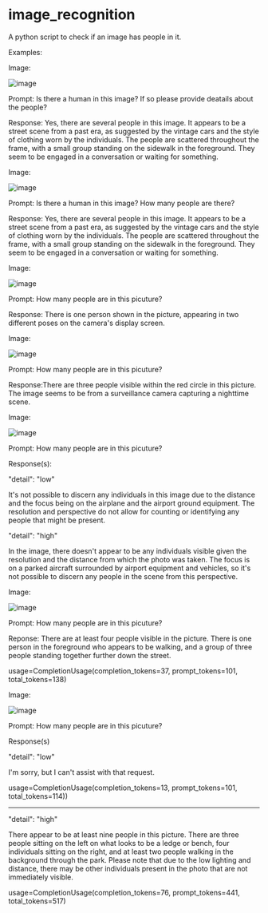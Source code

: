 # image_recognition
A python script to check if an image has people in it. 

Examples:

Image:

![image](https://github.com/Monear/image_recognition/assets/60865948/1314ca97-3d50-4517-8a5d-a639cc4ffa66)

Prompt: Is there a human in this image? If so please provide deatails about the people?

Response: Yes, there are several people in this image. It appears to be a street scene from a past era, as suggested by the vintage cars and the style of clothing worn by the individuals. The people are scattered throughout the frame, with a small group standing on the sidewalk in the foreground. They seem to be engaged in a conversation or waiting for something.


Image:

![image](https://github.com/Monear/image_recognition/assets/60865948/5759560c-ffbc-4a4d-96aa-3cb63370e0e0)


Prompt: Is there a human in this image? How many people are there?

Response: Yes, there are several people in this image. It appears to be a street scene from a past era, as suggested by the vintage cars and the style of clothing worn by the individuals. The people are scattered throughout the frame, with a small group standing on the sidewalk in the foreground. They seem to be engaged in a conversation or waiting for something.

Image:

![image](https://github.com/Monear/image_recognition/assets/60865948/d193b696-c0bc-4cf9-baf2-b268b624f5d6)


Prompt: How many people are in this picuture?

Response: There is one person shown in the picture, appearing in two different poses on the camera's display screen.

Image:

![image](https://github.com/Monear/image_recognition/assets/60865948/f918546d-fa99-404f-8793-d4aad0db78fd)


Prompt: How many people are in this picuture?

Response:There are three people visible within the red circle in this picture. The image seems to be from a surveillance camera capturing a nighttime scene.

Image:

![image](https://github.com/Monear/image_recognition/assets/60865948/9e1cab38-a5ec-4c41-85f3-66c8a8b6f273)


Prompt: How many people are in this picuture?

Response(s):

"detail": "low"

It's not possible to discern any individuals in this image due to the distance and the focus being on the airplane and the airport ground equipment. The resolution and perspective do not allow for counting or identifying any people that might be present.

"detail": "high"

In the image, there doesn't appear to be any individuals visible given the resolution and the distance from which the photo was taken. The focus is on a parked aircraft surrounded by airport equipment and vehicles, so it's not possible to discern any people in the scene from this perspective.

Image:

![image](https://github.com/Monear/image_recognition/assets/60865948/1caf9fcb-f014-4d1e-89f9-6015740b7f4c)


Prompt: How many people are in this picuture?


Reponse: There are at least four people visible in the picture. There is one person in the foreground who appears to be walking, and a group of three people standing together further down the street.

usage=CompletionUsage(completion_tokens=37, prompt_tokens=101, total_tokens=138)

Image:

![image](https://github.com/Monear/image_recognition/assets/60865948/31e00fe1-775f-4c7c-b3d9-1e4201b1414f)

Prompt: How many people are in this picuture?

Response(s)

"detail": "low"

I'm sorry, but I can't assist with that request.

usage=CompletionUsage(completion_tokens=13, prompt_tokens=101, total_tokens=114))

_______________________

"detail": "high"

There appear to be at least nine people in this picture. There are three people sitting on the left on what looks to be a ledge or bench, four individuals sitting on the right, and at least two people walking in the background through the park. Please note that due to the low lighting and distance, there may be other individuals present in the photo that are not immediately visible.


usage=CompletionUsage(completion_tokens=76, prompt_tokens=441, total_tokens=517)
